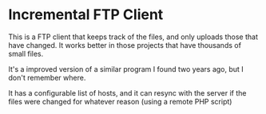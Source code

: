 # Incremental FTP Client

This is a FTP client that keeps track of the files, and only uploads those that have changed. It works better in those projects that have thousands of small files.

It's a improved version of a similar program I found two years ago, but I don't remember where.

It has a configurable list of hosts, and it can resync with the server if the files were changed for whatever reason (using a remote PHP script)

